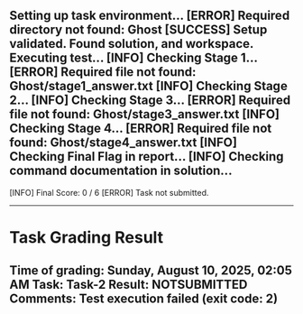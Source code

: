 Setting up task environment...
[ERROR] Required directory not found: Ghost
[SUCCESS] Setup validated. Found solution, and workspace.
Executing test...
[INFO] Checking Stage 1...
[ERROR] Required file not found: Ghost/stage1_answer.txt
[INFO] Checking Stage 2...
[INFO] Checking Stage 3...
[ERROR] Required file not found: Ghost/stage3_answer.txt
[INFO] Checking Stage 4...
[ERROR] Required file not found: Ghost/stage4_answer.txt
[INFO] Checking Final Flag in report...
[INFO] Checking command documentation in solution...
-------------------------------------
[INFO] Final Score: 0 / 6
[ERROR] Task not submitted.

---
# Task Grading Result

**Time of grading:** Sunday, August 10, 2025, 02:05 AM
**Task:** Task-2
**Result:** NOTSUBMITTED
**Comments:** Test execution failed (exit code: 2)
---
